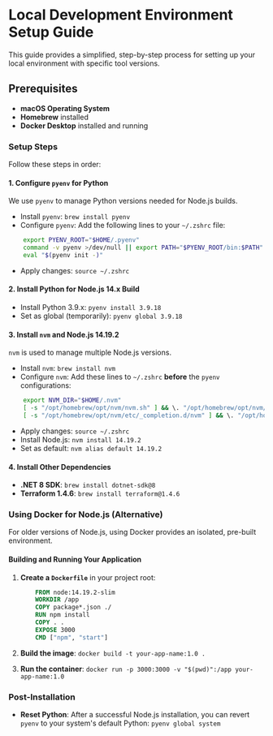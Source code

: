 
# Local Development Environment Setup Guide

This guide provides a simplified, step-by-step process for setting up your local environment with specific tool versions.

## Prerequisites

* **macOS Operating System**
* **Homebrew** installed
* **Docker Desktop** installed and running

### Setup Steps

Follow these steps in order:

#### 1. Configure `pyenv` for Python

We use `pyenv` to manage Python versions needed for Node.js builds.

* Install `pyenv`: `brew install pyenv`
* Configure `pyenv`: Add the following lines to your `~/.zshrc` file:

```bash
    export PYENV_ROOT="$HOME/.pyenv"
    command -v pyenv >/dev/null || export PATH="$PYENV_ROOT/bin:$PATH"
    eval "$(pyenv init -)"
```

* Apply changes: `source ~/.zshrc`

#### 2. Install Python for Node.js 14.x Build

* Install Python 3.9.x: `pyenv install 3.9.18`
* Set as global (temporarily): `pyenv global 3.9.18`

#### 3. Install `nvm` and Node.js 14.19.2

`nvm` is used to manage multiple Node.js versions.

* Install `nvm`: `brew install nvm`
* Configure `nvm`: Add these lines to `~/.zshrc` **before** the `pyenv` configurations:

```bash
    export NVM_DIR="$HOME/.nvm"
    [ -s "/opt/homebrew/opt/nvm/nvm.sh" ] && \. "/opt/homebrew/opt/nvm/nvm.sh"
    [ -s "/opt/homebrew/opt/nvm/etc/_completion.d/nvm" ] && \. "/opt/homebrew/opt/nvm/etc/_completion.d/nvm"
```

* Apply changes: `source ~/.zshrc`
* Install Node.js: `nvm install 14.19.2`
* Set as default: `nvm alias default 14.19.2`

#### 4. Install Other Dependencies

* **.NET 8 SDK**: `brew install dotnet-sdk@8`
* **Terraform 1.4.6**: `brew install terraform@1.4.6`

### Using Docker for Node.js (Alternative)

For older versions of Node.js, using Docker provides an isolated, pre-built environment.

#### Building and Running Your Application

1. **Create a `Dockerfile`** in your project root:

    ```dockerfile
        FROM node:14.19.2-slim
        WORKDIR /app
        COPY package*.json ./
        RUN npm install
        COPY . .
        EXPOSE 3000
        CMD ["npm", "start"]
    ```

2. **Build the image**: `docker build -t your-app-name:1.0 .`
3. **Run the container**: `docker run -p 3000:3000 -v "$(pwd)":/app your-app-name:1.0`

### Post-Installation

* **Reset Python**: After a successful Node.js installation, you can revert `pyenv` to your system's default Python:
    `pyenv global system`
